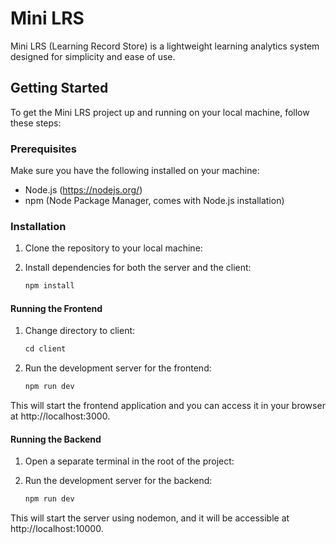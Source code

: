 # Mini LRS

Mini LRS (Learning Record Store) is a lightweight learning analytics system designed for simplicity and ease of use.

## Getting Started

To get the Mini LRS project up and running on your local machine, follow these steps:

### Prerequisites

Make sure you have the following installed on your machine:

- Node.js (https://nodejs.org/)
- npm (Node Package Manager, comes with Node.js installation)

### Installation

1. Clone the repository to your local machine:
2. Install dependencies for both the server and the client:

    ```javascript
    npm install
    ```

#### Running the Frontend

1. Change directory to client:

    ```javascript
    cd client
    ```

2. Run the development server for the frontend:

    ```javascript
    npm run dev
    ```

This will start the frontend application and you can access it in your browser at http://localhost:3000.

#### Running the Backend

1. Open a separate terminal in the root of the project:
2. Run the development server for the backend:

    ```javascript
    npm run dev
    ```

This will start the server using nodemon, and it will be accessible at http://localhost:10000.
